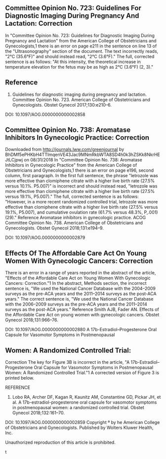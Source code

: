 
## Committee Opinion No. 723: Guidelines For Diagnostic Imaging During Pregnancy And Lactation: Correction

In "Committee Opinion No. 723: Guidelines for Diagnostic Imaging During Pregnancy and Lactation" from the American College of Obstetricians and Gynecologists,1 there is an error on page e211 in the sentence on line 13 of the "Ultrasonography" section of the document. The text incorrectly reads, "2°C (35.6°F)" and should instead read, "2°C
(3.6°F)." The full, corrected sentence is as follows:
"At this intensity, the theoretical increase in temperature elevation for the fetus may be as high as 2°C (3.6°F) (2, 3)."

## Reference

1. Guidelines for diagnostic imaging during pregnancy and lactation. Committee Opinion No. 723. American College of Obstetricians and Gynecologists. Obstet Gynecol 2017;130:e210–6.

DOI: 10.1097/AOG.0000000000002858

## Committee Opinion No. 738: Aromatase Inhibitors In Gynecologic Practice: Correction

Downloaded from http://journals.lww.com/greenjournal by BhDMf5ePHKbH4TTImqenVE43Jac9MNmRkbWTA8SD4h0k3hZSKk8NkrHEJtLCjpwj on 08/31/2018 In "Committee Opinion No. 738: Aromatase Inhibitors in Gynecologic Practice" from the American College of Obstetricians and Gynecologists,1 there is an error on page e196, second column, first paragraph. In the first full sentence, the phrase "letrozole was more effective than clomiphene citrate with a higher live birth rate (27.5% versus 10.1%. P5.007)" is incorrect and should instead read, "letrozole was more effective than clomiphene citrate with a higher live birth rate (27.5% versus 19.1%,
P5.007)." The full, corrected sentence is as follows: "However, in a more recent randomized controlled trial, letrozole was more effective than clomiphene citrate with a higher live birth rate (27.5% versus 19.1%, P5.007), and cumulative ovulation rate (61.7% versus 48.3%,
P,.001) (29)."
Reference Aromatase inhibitors in gynecologic practice. ACOG Committee Opinion No. 738. American College of Obstetricians and Gynecologists. Obstet Gynecol 2018;131:e194–9.

DOI: 10.1097/AOG.0000000000002879

## Effects Of The Affordable Care Act On Young Women With Gynecologic Cancers: Correction

There is an error in a range of years reported in the abstract of the article, "Effects of the Affordable Care Act on Young Women With Gynecologic Cancers: Correction."1 In the abstract, Methods section, the incorrect sentence is, "We used the National Cancer Database with the 2004–2009 surveys as the pre-ACA years and the 2011–2014 surveys as the post-ACA years." The correct sentence is, "We used the National Cancer Database with the 2006–2009 surveys as the pre-ACA years and the 2011–2014 surveys as the post-ACA years."
Reference Smith AJB, Fader AN. Effects of the Affordable Care Act on young women with gynecologic cancers. Obstet Gynecol 2018;131:966–76.

DOI: 10.1097/AOG.0000000000002880 A 17b-Estradiol–Progesterone Oral Capsule for Vasomotor Symptoms in Postmenopausal

## Women: A Randomized Controlled Trial:

Correction The key for Figure 3B is incorrect in the article,
"A 17b-Estradiol–Progesterone Oral Capsule for Vasomotor Symptoms in Postmenopausal Women: A Randomized Controlled Trial."1 A corrected version of Figure 3 is printed below.

REFERENCE
1. Lobo RA, Archer DF, Kagan R, Kaunitz AM, Constantine GD,
Pickar JH, et al. A 17b-estradiol-progesterone oral capsule for vasomotor symptoms in postmenopausal women: a randomized controlled trial. Obstet Gynecol 2018;132:161–70.

DOI: 10.1097/AOG.0000000000002859 Copyright ª by he American College of Obstetricians and Gynecologists. Published by Wolters Kluwer Health, Inc.

Unauthorized reproduction of this article is prohibited.

t